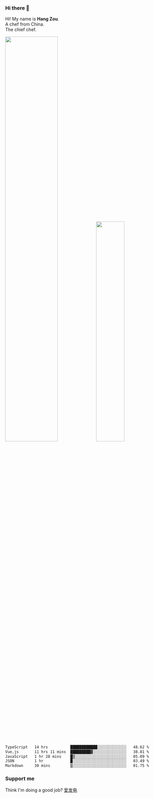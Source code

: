### Hi there 👋

Hi! My name is **Hang Zou**.  
A chef from China.  
The chief chef.

<img align="" width="57.5%" src="https://github-readme-stats.vercel.app/api?username=zouhangwithsweet&hide_title=true&hide_border=true&show_icons=true&include_all_commits=true&line_height=21" /><img align="" width="42.4%" src="https://github-readme-stats.vercel.app/api/top-langs/?username=zouhangwithsweet&hide_title=true&hide_border=true&layout=compact" />

<!--START_SECTION:waka-->

```txt
TypeScript   14 hrs          ████████████░░░░░░░░░░░░░   48.62 %
Vue.js       11 hrs 11 mins  █████████▓░░░░░░░░░░░░░░░   38.81 %
JavaScript   1 hr 28 mins    █▒░░░░░░░░░░░░░░░░░░░░░░░   05.09 %
JSON         1 hr            █░░░░░░░░░░░░░░░░░░░░░░░░   03.49 %
Markdown     30 mins         ▒░░░░░░░░░░░░░░░░░░░░░░░░   01.75 %
```

<!--END_SECTION:waka-->

### Support me

Think I'm doing a good job? [爱发电](https://afdian.net/@zouhangsweet)

